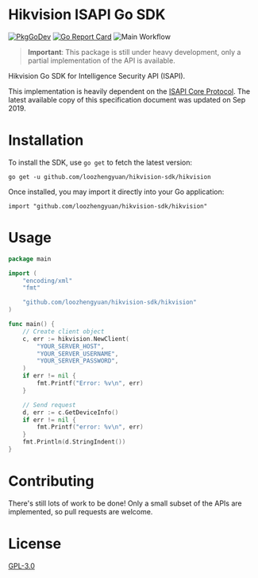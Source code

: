 # Hikvision ISAPI Go SDK

[![PkgGoDev](https://pkg.go.dev/badge/github.com/loozhengyuan/hikvision-sdk/hikvision)](https://pkg.go.dev/github.com/loozhengyuan/hikvision-sdk/hikvision)
[![Go Report Card](https://goreportcard.com/badge/github.com/loozhengyuan/hikvision-sdk)](https://goreportcard.com/report/github.com/loozhengyuan/hikvision-sdk)
![Main Workflow](https://github.com/loozhengyuan/hikvision-sdk/workflows/Main%20Workflow/badge.svg)

> **Important**: This package is still under heavy development, only a partial implementation of the API is available.

Hikvision Go SDK for Intelligence Security API (ISAPI).

This implementation is heavily dependent on the [ISAPI Core Protocol](/resources/isapi.pdf). The latest available copy of this specification document was updated on Sep 2019.

# Installation

To install the SDK, use `go get` to fetch the latest version:

```shell
go get -u github.com/loozhengyuan/hikvision-sdk/hikvision
```

Once installed, you may import it directly into your Go application:

```shell
import "github.com/loozhengyuan/hikvision-sdk/hikvision"
```

# Usage

```go
package main

import (
	"encoding/xml"
	"fmt"

	"github.com/loozhengyuan/hikvision-sdk/hikvision"
)

func main() {
	// Create client object
	c, err := hikvision.NewClient(
		"YOUR_SERVER_HOST",
		"YOUR_SERVER_USERNAME",
		"YOUR_SERVER_PASSWORD",
	)
	if err != nil {
		fmt.Printf("Error: %v\n", err)
	}

	// Send request
	d, err := c.GetDeviceInfo()
	if err != nil {
		fmt.Printf("error: %v\n", err)
	}
	fmt.Println(d.StringIndent())
}
```

# Contributing

There's still lots of work to be done! Only a small subset of the APIs are implemented, so pull requests are welcome.

# License

[GPL-3.0](https://choosealicense.com/licenses/gpl-3.0/)
